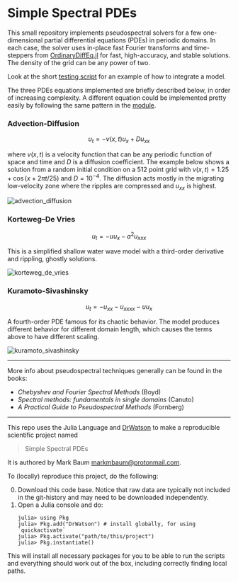 
# Simple Spectral PDEs

This small repository implements pseudospectral solvers for a few one-dimensional partial differential equations (PDEs) in periodic domains. In each case, the solver uses in-place fast Fourier transforms and time-steppers from [OrdinaryDiffEq.jl](https://diffeq.sciml.ai/stable/solvers/ode_solve/) for fast, high-accuracy, and stable solutions. The density of the grid can be any power of two.

Look at the short [testing script](scripts/test_integration.jl) for an example of how to integrate a model.

The three PDEs equations implemented are briefly described below, in order of increasing complexity. A different equation could be implemented pretty easily by following the same pattern in the [module](src/SimpleSpectralPDEs.jl).

### Advection-Diffusion

$$ u_t = -v(x,t)u_x + D u_{xx} $$

where $v(x,t)$ is a velocity function that can be any periodic function of space and time and $D$ is a diffusion coefficient. The example below shows a solution from a random initial condition on a 512 point grid with $v(x,t)=1.25 + \cos(x + 2 \pi t/25)$ and $D=10^{-4}$. The diffusion acts mostly in the migrating low-velocity zone where the ripples are compressed and $u_{xx}$ is highest.

![advection_diffusion](mov/advection_diffusion.gif)

### Korteweg–De Vries 

$$ u_t = -u u_x - a^2u_{xxx} $$

This is a simplified shallow water wave model with a third-order derivative and rippling, ghostly solutions.

![korteweg_de_vries](mov/korteweg_de_vries.gif)

### Kuramoto-Sivashinsky

$$ u_t = -u_{xx} - u_{xxxx} - u u_{x} $$

A fourth-order PDE famous for its chaotic behavior. The model produces different behavior for different domain length, which causes the terms above to have different scaling.

![kuramoto_sivashinsky](mov/kuramoto_sivashinsky.gif)


--------

More info about pseudospectral techniques generally can be found in the books:
* *Chebyshev and Fourier Spectral Methods* (Boyd)
* *Spectral methods: fundamentals in single domains* (Canuto)
* *A Practical Guide to Pseudospectral Methods* (Fornberg)

--------

This repo uses the Julia Language and [DrWatson](https://juliadynamics.github.io/DrWatson.jl/stable/)
to make a reproducible scientific project named
> Simple Spectral PDEs

It is authored by Mark Baum <markmbaum@protonmail.com>.

To (locally) reproduce this project, do the following:

0. Download this code base. Notice that raw data are typically not included in the git-history and may need to be downloaded independently.
1. Open a Julia console and do:
   ```
   julia> using Pkg
   julia> Pkg.add("DrWatson") # install globally, for using `quickactivate`
   julia> Pkg.activate("path/to/this/project")
   julia> Pkg.instantiate()
   ```

This will install all necessary packages for you to be able to run the scripts and everything should work out of the box, including correctly finding local paths.
